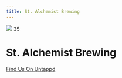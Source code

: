 ```yaml
---
title: St. Alchemist Brewing
---
```

<div id="beer_label">
  <img src="/images/stalchemist-logo-blank.png" />
  <span id="beer_id">35</span>
</div>

# St. Alchemist Brewing

[Find Us On Untappd](https://untappd.com/w/st-alchemist-brewing-company/83021)
